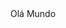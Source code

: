 <!CODETYPE html>
<html lang=``pt-BR>
  <head>
  </head>
  <body>
   <hi>Olá Mundo</hi>
  </body>
<!-- Comentario -->
</html>
